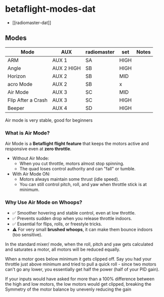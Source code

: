 
# betaflight-modes-dat


- [[radiomaster-dat]]

## Modes 

| Mode               | AUX         | radiomaster | set  | Notes |
| ------------------ | ----------- | ----------- | ---- | ----- |
| ARM                | AUX 1       | SA          | HIGH |       |
| Angle              | AUX 2  HIGH | SB          | HIGH |       |
| Horizon            | AUX 2       | SB          | MID  |       |
| acro Mode          | AUX 2       | SB          | x    |       |
| Air Mode           | AUX 3       | SC          | MID  |       |
| Flip After a Crash | AUX 3       | SC          | HIGH |       |
| Beeper             | AUX 4       | SD          | HIGH |       |



Air mode is very stable, good for beginners





### What is Air Mode?

Air Mode is a **Betaflight flight feature** that keeps the motors active and responsive even at **zero throttle**.  

- Without Air Mode:  
  - When you cut throttle, motors almost stop spinning.  
  - The quad loses control authority and can "fall" or tumble.  
- With Air Mode ON:  
  - Motors always maintain some thrust (idle speed).  
  - You can still control pitch, roll, and yaw when throttle stick is at minimum.  

### Why Use Air Mode on Whoops?
- ✅ Smoother hovering and stable control, even at low throttle.  
- ✅ Prevents sudden drop when you release throttle indoors.  
- ✅ Essential for flips, rolls, or freestyle tricks.  
- ⚠️ For very small **brushed whoops**, it can make them bounce indoors (too sensitive).  



In the standard mixer/ mode, when the roll, pitch and yaw gets calculated and saturates a motor, all motors will be reduced equally. 

When a motor goes below minimum it gets clipped off. Say you had your throttle just above minimum and tried to pull a quick roll - since two motors can't go any lower, you essentially get half the power (half of your PID gain). 

If your inputs would have asked for more than a 100% difference between the high and low motors, the low motors would get clipped, breaking the Symmetry of the motor balance by unevenly reducing the gain